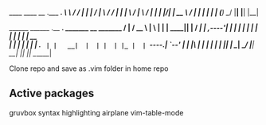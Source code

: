 
 ____    ____  __  .___  ___. 
 \   \  /   / |  | |   \/   | 
  \   \/   /  |  | |  \  /  | 
   \      /   |  | |  |\/|  | 
 __ \    /    |  | |  |  |  | 
(__) \__/     |__| |__|  |__| 
                              
  ______   ______   .__   __.  _______  __    _______ 
 /      | /  __  \  |  \ |  | |   ____||  |  /  _____|
|  ,----'|  |  |  | |   \|  | |  |__   |  | |  |  __  
|  |     |  |  |  | |  . `  | |   __|  |  | |  | |_ | 
|  `----.|  `--'  | |  |\   | |  |     |  | |  |__| | 
 \______| \______/  |__| \__| |__|     |__|  \______| 
                                                                                                                              


Clone repo and save as .vim folder in home repo

Active packages
-----------------
gruvbox syntax highlighting
airplane 
vim-table-mode
 
